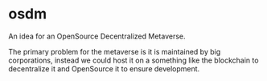 # osdm

An idea for an OpenSource Decentralized Metaverse.

The primary problem for the metaverse is it is maintained by big corporations, instead we could host it on a something like the blockchain to decentralize it and
OpenSource it to ensure development.

